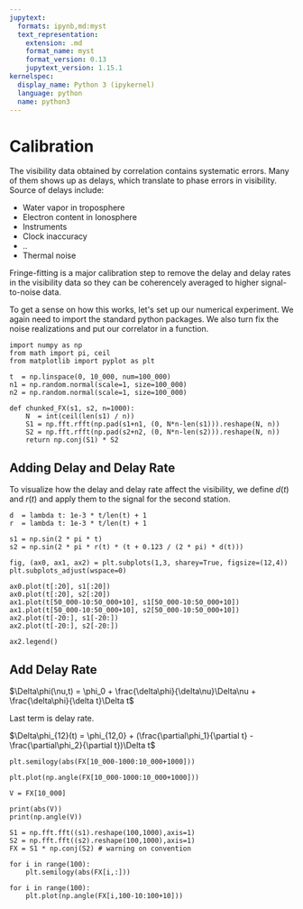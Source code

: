 ```yaml
---
jupytext:
  formats: ipynb,md:myst
  text_representation:
    extension: .md
    format_name: myst
    format_version: 0.13
    jupytext_version: 1.15.1
kernelspec:
  display_name: Python 3 (ipykernel)
  language: python
  name: python3
---
```


# Calibration

The visibility data obtained by correlation contains systematic
errors.
Many of them shows up as delays, which translate to phase errors in
visibility.
Source of delays include:

* Water vapor in troposphere
* Electron content in Ionosphere
* Instruments
* Clock inaccuracy
* ..
* Thermal noise

Fringe-fitting is a major calibration step to remove the delay and
delay rates in the visibility data so they can be coherencely averaged
to higher signal-to-noise data.

To get a sense on how this works, let's set up our numerical
experiment.
We again need to import the standard python packages.
We also turn fix the noise realizations and put our correlator in a
function.

```{code-cell} ipython3
import numpy as np
from math import pi, ceil
from matplotlib import pyplot as plt

t  = np.linspace(0, 10_000, num=100_000)
n1 = np.random.normal(scale=1, size=100_000)
n2 = np.random.normal(scale=1, size=100_000)

def chunked_FX(s1, s2, n=1000):
    N  = int(ceil(len(s1) / n))
    S1 = np.fft.rfft(np.pad(s1+n1, (0, N*n-len(s1))).reshape(N, n))
    S2 = np.fft.rfft(np.pad(s2+n2, (0, N*n-len(s2))).reshape(N, n))
    return np.conj(S1) * S2
```

## Adding Delay and Delay Rate

To visualize how the delay and delay rate affect the visibility, we
define $d(t)$ and $r(t)$ and apply them to the signal for the second
station.

```{code-cell} ipython3
d  = lambda t: 1e-3 * t/len(t) + 1
r  = lambda t: 1e-3 * t/len(t) + 1

s1 = np.sin(2 * pi * t)
s2 = np.sin(2 * pi * r(t) * (t + 0.123 / (2 * pi) * d(t)))

fig, (ax0, ax1, ax2) = plt.subplots(1,3, sharey=True, figsize=(12,4))
plt.subplots_adjust(wspace=0)

ax0.plot(t[:20], s1[:20])
ax0.plot(t[:20], s2[:20])
ax1.plot(t[50_000-10:50_000+10], s1[50_000-10:50_000+10])
ax1.plot(t[50_000-10:50_000+10], s2[50_000-10:50_000+10])
ax2.plot(t[-20:], s1[-20:])
ax2.plot(t[-20:], s2[-20:])

ax2.legend()
```

## Add Delay Rate

$\Delta\phi(\nu,t) = \phi_0 + \frac{\delta\phi}{\delta\nu}\Delta\nu + \frac{\delta\phi}{\delta t}\Delta t$

Last term is delay rate.

$\Delta\phi_{12}(t) = \phi_{12,0} + (\frac{\partial\phi_1}{\partial t} - \frac{\partial\phi_2}{\partial t})\Delta t$

```{code-cell} ipython3
plt.semilogy(abs(FX[10_000-1000:10_000+1000]))
```

```{code-cell} ipython3
plt.plot(np.angle(FX[10_000-1000:10_000+1000]))
```

```{code-cell} ipython3
V = FX[10_000]

print(abs(V))
print(np.angle(V))
```

```{code-cell} ipython3
S1 = np.fft.fft((s1).reshape(100,1000),axis=1)
S2 = np.fft.fft((s2).reshape(100,1000),axis=1)
FX = S1 * np.conj(S2) # warning on convention
```

```{code-cell} ipython3
for i in range(100):
    plt.semilogy(abs(FX[i,:]))
```

```{code-cell} ipython3
for i in range(100):
    plt.plot(np.angle(FX[i,100-10:100+10]))
```

```{code-cell} ipython3

```
